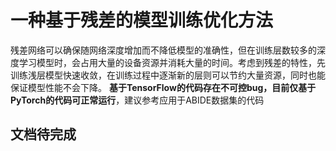 # 一种基于残差的模型训练优化方法

残差网络可以确保随网络深度增加而不降低模型的准确性，但在训练层数较多的深度学习模型时，会占用大量的设备资源并消耗大量的时间。考虑到残差的特性，先训练浅层模型快速收敛，在训练过程中逐渐新的层则可以节约大量资源，同时也能保证模型性能不会下降。
**基于TensorFlow的代码存在不可控bug，目前仅基于PyTorch的代码可正常运行**，建议参考应用于ABIDE数据集的代码

## 文档待完成

